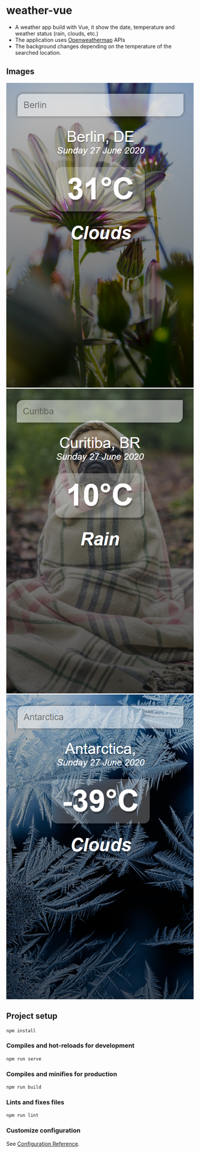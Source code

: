 # weather-vue

* A weather app build with Vue, it show the date, temperature and weather status (rain, clouds, etc.)
* The application uses [Openweathermap](https://openweathermap.org/) APIs
* The background changes depending on the temperature of the searched location.

## Images

<img src="src/assets/warm-gh.png">
<img src="src/assets/cold-gh.png">
<img src="src/assets/frozen-gh.png">


## Project setup
```
npm install
```

### Compiles and hot-reloads for development
```
npm run serve
```

### Compiles and minifies for production
```
npm run build
```

### Lints and fixes files
```
npm run lint
```

### Customize configuration
See [Configuration Reference](https://cli.vuejs.org/config/).
